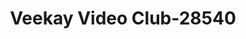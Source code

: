 ---
f_zip-code: 22306
f_state-code: VA
title: Veekay Video Club-28540
f_phone: 703-660-6867
f_city-only: Alexandria
f_address: 7320B Richmond Hwy Alexandria
f_location-unique-id: '28540'
slug: veekay-video-club-28540
updated-on: '2024-05-30T13:46:58.046Z'
created-on: '2024-05-30T13:36:59.803Z'
published-on: '2024-05-30T13:54:32.469Z'
f_city-state: cms/city/alexandria-va.md
f_company: cms/company/veekay-video-club.md
f_state: cms/state/virginia.md
layout: '[payday-loan].html'
tags: payday-loan
---